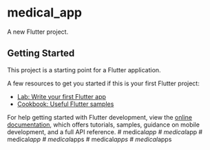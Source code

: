 # medical_app

A new Flutter project.

## Getting Started

This project is a starting point for a Flutter application.

A few resources to get you started if this is your first Flutter project:

- [Lab: Write your first Flutter app](https://docs.flutter.dev/get-started/codelab)
- [Cookbook: Useful Flutter samples](https://docs.flutter.dev/cookbook)

For help getting started with Flutter development, view the
[online documentation](https://docs.flutter.dev/), which offers tutorials,
samples, guidance on mobile development, and a full API reference.
#   m e d i c a l _ a p p  
 #   m e d i c a l _ a p p  
 #   m e d i c a l _ a p p  
 #   m e d i c a l _ a p p s  
 #   m e d i c a l _ a p p s  
 #   m e d i c a l _ a p p s  
 
